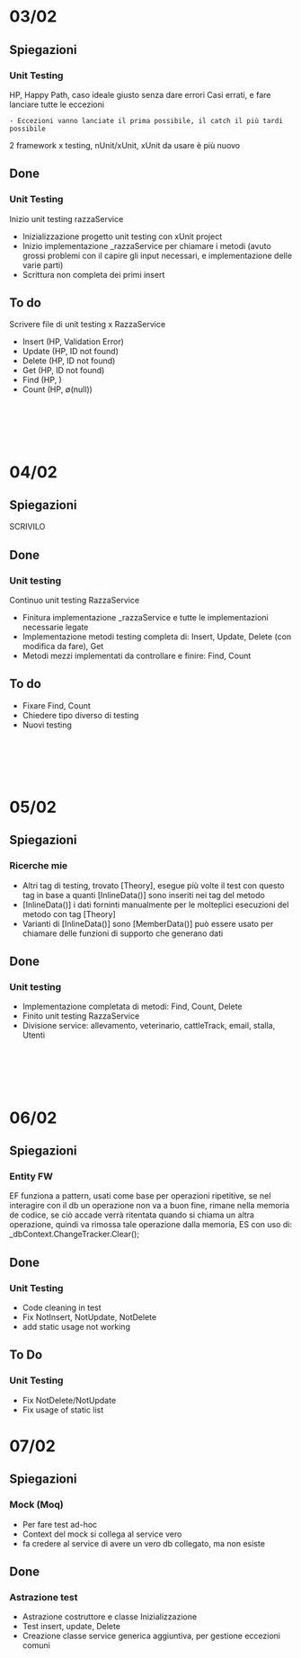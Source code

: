 # 03/02

## Spiegazioni
### Unit Testing
HP, Happy Path, caso ideale giusto senza dare errori
Casi errati, e fare lanciare tutte le eccezioni
    
    - Eccezioni vanno lanciate il prima possibile, il catch il più tardi possibile
2 framework x testing, nUnit/xUnit, xUnit da usare è più nuovo

## Done
### Unit Testing
Inizio unit testing razzaService

- Inizializzazione progetto unit testing con xUnit project
- Inizio implementazione _razzaService per chiamare i metodi (avuto grossi problemi con il capire gli input necessari, e implementazione delle varie parti)
- Scrittura non completa dei primi insert

## To do

Scrivere file di unit testing x RazzaService

- Insert (HP, Validation Error)
- Update (HP, ID not found)
- Delete (HP, ID not found)
- Get (HP, ID not found)
- Find (HP, [](vuoto))
- Count (HP, ∅(null))

<br>
<br>
<br>
<br>

# 04/02
## Spiegazioni
SCRIVILO

## Done
### Unit testing
Continuo unit testing RazzaService
- Finitura implementazione _razzaService e tutte le implementazioni necessarie legate
- Implementazione metodi testing completa di: Insert, Update, Delete (con modifica da fare), Get
- Metodi mezzi implementati da controllare e finire: Find, Count

## To do 
- Fixare Find, Count
- Chiedere tipo diverso di testing
- Nuovi testing

<br>
<br>
<br>
<br>

# 05/02
## Spiegazioni
### Ricerche mie
- Altri tag di testing, trovato [Theory], esegue più volte il test con questo tag in base a quanti [InlineData()] sono inseriti nei tag del metodo
- [InlineData()] i dati forninti manualmente per le molteplici esecuzioni del metodo con tag [Theory]
- Varianti di [InlineData()] sono [MemberData()] può essere usato per chiamare delle funzioni di supporto che generano dati


## Done
### Unit testing
- Implementazione completata di metodi: Find, Count, Delete
- Finito unit testing RazzaService
- Divisione service: allevamento, veterinario, cattleTrack, email, stalla, Utenti 
<br>
<br>
<br>
<br>


# 06/02
## Spiegazioni
### Entity FW 
EF funziona a pattern, usati come base per operazioni ripetitive, se nel interagire con il db un operazione non va a buon fine, 
rimane nella memoria de codice, se ciò accade verrà ritentata quando si chiama un altra operazione, quindi va rimossa tale operazione dalla memoria,
ES con uso di: _dbContext.ChangeTracker.Clear();

## Done
### Unit Testing
- Code cleaning in test
- Fix NotInsert, NotUpdate, NotDelete
- add static usage not working

## To Do
### Unit Testing
- Fix NotDelete/NotUpdate
- Fix usage of static list

# 07/02
## Spiegazioni
### Mock (Moq)
- Per fare test ad-hoc
- Context del mock si collega al service vero
- fa credere al service di avere un vero db collegato, ma non esiste


## Done 
### Astrazione test
- Astrazione costruttore e classe Inizializzazione
- Test insert, update, Delete
- Creazione classe service generica aggiuntiva, per gestione eccezioni comuni